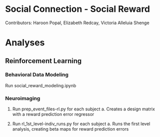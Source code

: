 # Social Connection - Social Reward
Contributors: Haroon Popal, Elizabeth Redcay, Victoria Alleluia Shenge


# Analyses

## Reinforcement Learning
### Behavioral Data Modeling
Run social_reward_modeling.ipynb

### Neuroimaging

1. Run prep_event_files-rl.py for each subject
     a. Creates a design matrix with a reward prediction error regressor
   
3. Run rl_1st_level-indiv_runs.py for each subject
     a. Runs the first level analysis, creating beta maps for reward prediction errors

